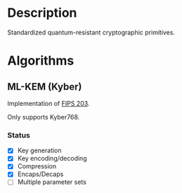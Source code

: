 # Description

Standardized quantum-resistant cryptographic primitives.

# Algorithms

## ML-KEM (Kyber)

Implementation of [FIPS 203](https://csrc.nist.gov/pubs/fips/203/final).

Only supports Kyber768.

### Status

- [x] Key generation
- [x] Key encoding/decoding
- [x] Compression
- [x] Encaps/Decaps
- [ ] Multiple parameter sets
